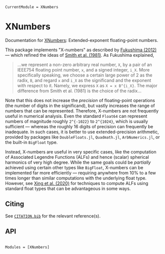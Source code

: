 ```@meta
CurrentModule = XNumbers
```

# XNumbers

Documentation for [XNumbers](https://github.com/moble/XNumbers.jl): Extended-exponent floating-point
numbers.

This package implements "X-numbers" as described by [Fukushima
(2012)](https://doi.org/10.1007/s00190-011-0519-2) — which refined the ideas of [Smith et
al. (1981)](https://doi.org/10.1145/355934.355940).  As Fukushima explained,

> ...we represent a non-zero arbitrary real number, ``X``, by a pair of an IEEE754 floating point
> number, ``x``, and a signed integer, ``i_X``.  More specifically speaking, we choose a certain
> large power of 2 as the radix, ``B``, and regard ``x`` and ``i_X`` as the significand and the
> exponent with respect to it.  Namely, we express ``X`` as ``X = x B^{i_X}``. The major difference
> from Smith et al. (1981) is the choice of the radix...

Note that this does not increase the *precision* of floating-point operations (the number of digits
in the significand), but vastly increases the range of numbers that can be represented.  Therefore,
X-numbers are not frequently useful in numerical analysis.  Even the standard `Float64` can
represent numbers of magnitude roughly ``2^{-1022}`` to ``2^{1024}``, which is usually sufficient —
whereas the roughly 16 digits of precision can frequently be inadequate.  In such cases, it is
better to use extended-precision arithmetic, provided by packages like `DoubleFloats.jl`,
`Quadmath.jl`, `ArbNumerics.jl`, or the built-in `BigFloat` type.

Instead, X-numbers are useful in very specific cases, like the computation of Associated Legendre
Functions (ALFs) and hence (scalar) spherical harmonics of very high degree.  While the same goals
could be *partially* achieved using certain other types like `BigFloat`, X-numbers can be
implemented far more efficiently — requiring anywhere from 10% to a few times longer than similar
computations with the underlying float type.  However, see [Xing et
al. (2020)](https://doi.org/10.1007/s00190-019-01331-0) for techniques to compute ALFs using
standard float types that can be advantageous in some ways.


## Citing

See [`CITATION.bib`](CITATION.bib) for the relevant reference(s).


## API

```@index
```

```@autodocs
Modules = [XNumbers]
```
